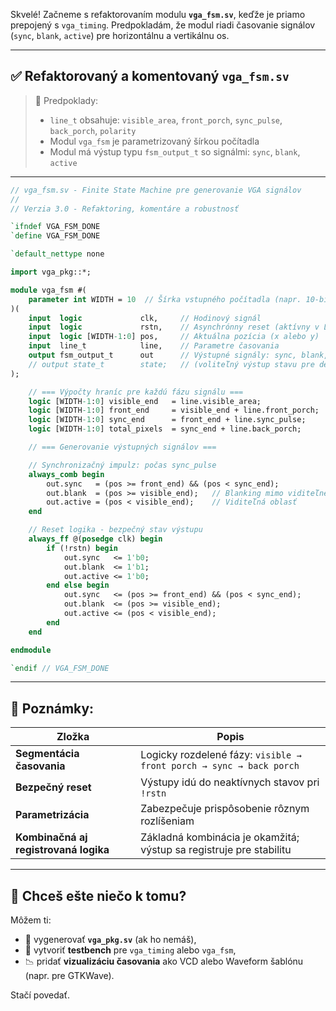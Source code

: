 Skvelé! Začneme s refaktorovaním modulu **`vga_fsm.sv`**, keďže je priamo prepojený s `vga_timing`. Predpokladám, že modul riadi časovanie signálov (`sync`, `blank`, `active`) pre horizontálnu a vertikálnu os.

---

## ✅ Refaktorovaný a komentovaný `vga_fsm.sv`

> 📝 Predpoklady:
>
> * `line_t` obsahuje: `visible_area`, `front_porch`, `sync_pulse`, `back_porch`, `polarity`
> * Modul `vga_fsm` je parametrizovaný šírkou počítadla
> * Modul má výstup typu `fsm_output_t` so signálmi: `sync`, `blank`, `active`

---

```systemverilog
// vga_fsm.sv - Finite State Machine pre generovanie VGA signálov
//
// Verzia 3.0 - Refaktoring, komentáre a robustnosť

`ifndef VGA_FSM_DONE
`define VGA_FSM_DONE

`default_nettype none

import vga_pkg::*;

module vga_fsm #(
    parameter int WIDTH = 10  // Šírka vstupného počítadla (napr. 10-bit pre 1024)
)(
    input  logic             clk,     // Hodinový signál
    input  logic             rstn,    // Asynchrónny reset (aktívny v L)
    input  logic [WIDTH-1:0] pos,     // Aktuálna pozícia (x alebo y)
    input  line_t            line,    // Parametre časovania
    output fsm_output_t      out      // Výstupné signály: sync, blank, active
    // output state_t        state;   // (voliteľný výstup stavu pre debug)
);

    // === Výpočty hraníc pre každú fázu signálu ===
    logic [WIDTH-1:0] visible_end   = line.visible_area;
    logic [WIDTH-1:0] front_end     = visible_end + line.front_porch;
    logic [WIDTH-1:0] sync_end      = front_end + line.sync_pulse;
    logic [WIDTH-1:0] total_pixels  = sync_end + line.back_porch;

    // === Generovanie výstupných signálov ===

    // Synchronizačný impulz: počas sync_pulse
    always_comb begin
        out.sync   = (pos >= front_end) && (pos < sync_end);
        out.blank  = (pos >= visible_end);   // Blanking mimo viditeľnej oblasti
        out.active = (pos < visible_end);    // Viditeľná oblasť
    end

    // Reset logika - bezpečný stav výstupu
    always_ff @(posedge clk) begin
        if (!rstn) begin
            out.sync   <= 1'b0;
            out.blank  <= 1'b1;
            out.active <= 1'b0;
        end else begin
            out.sync   <= (pos >= front_end) && (pos < sync_end);
            out.blank  <= (pos >= visible_end);
            out.active <= (pos < visible_end);
        end
    end

endmodule

`endif // VGA_FSM_DONE
```

---

## 📌 Poznámky:

| Zložka                                | Popis                                                               |
| ------------------------------------- | ------------------------------------------------------------------- |
| **Segmentácia časovania**             | Logicky rozdelené fázy: `visible → front porch → sync → back porch` |
| **Bezpečný reset**                    | Výstupy idú do neaktívnych stavov pri `!rstn`                       |
| **Parametrizácia**                    | Zabezpečuje prispôsobenie rôznym rozlíšeniam                        |
| **Kombinačná aj registrovaná logika** | Základná kombinácia je okamžitá; výstup sa registruje pre stabilitu |

---

## 🎁 Chceš ešte niečo k tomu?

Môžem ti:

* 🔬 vygenerovať **`vga_pkg.sv`** (ak ho nemáš),
* 🧪 vytvoriť **testbench** pre `vga_timing` alebo `vga_fsm`,
* 📉 pridať **vizualizáciu časovania** ako VCD alebo Waveform šablónu (napr. pre GTKWave).

Stačí povedať.
